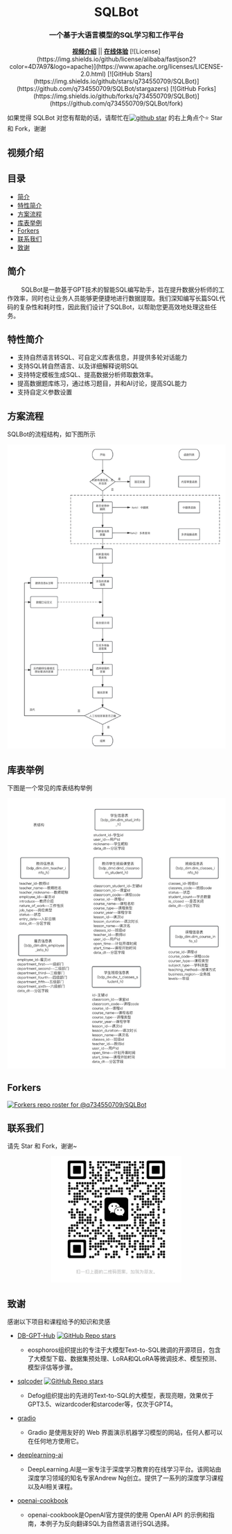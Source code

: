 
<h1 align="center">SQLBot</h1>

<div align="center">
  <h3>一个基于大语言模型的SQL学习和工作平台</h3>
  <p align = "center">
    <a href="https://"><strong>视频介绍</strong></a>
  ||
    <a href="https://huggingface.co/spaces/kkAIGC/SQLBot"><strong>在线体验</strong></a>  
    [![License](https://img.shields.io/github/license/alibaba/fastjson2?color=4D7A97&logo=apache)](https://www.apache.org/licenses/LICENSE-2.0.html)
    [![GitHub Stars](https://img.shields.io/github/stars/q734550709/SQLBot)](https://github.com/q734550709/SQLBot/stargazers)
    [![GitHub Forks](https://img.shields.io/github/forks/q734550709/SQLBot)](https://github.com/q734550709/SQLBot/fork)
</div>




如果觉得 SQLBot 对您有帮助的话，请帮忙在<a target="_blank" href='https://github.com/q734550709/SQLBot'><img src="https://img.shields.io/github/stars/q734550709/SQLBot.svg?style=flat-square&label=Stars&logo=github" alt="github star"/></a>
的右上角点个⭐ Star 和 Fork，谢谢
</div>

## 视频介绍

## 目录
- [简介](#简介)
- [特性简介](#特性简介)
- [方案流程](#方案流程)
- [库表举例](#库表举例)
- [Forkers](#Forkers)
- [联系我们](#联系我们)
- [致谢](#致谢)

## 简介
&emsp; &emsp;SQLBot是一款基于GPT技术的智能SQL编写助手，旨在提升数据分析师的工作效率，同时也让业务人员能够更便捷地进行数据提取。我们深知编写长篇SQL代码的复杂性和耗时性，因此我们设计了SQLBot，以帮助您更高效地处理这些任务。

## 特性简介
- 支持自然语言转SQL、可自定义库表信息，并提供多轮对话能力
- 支持SQL转自然语言、以及详细解释说明SQL
- 支持特定模板生成SQL、提高数据分析师取数效率。
- 提高数据题库练习，通过练习题目，并和AI讨论，提高SQL能力
- 支持自定义参数设置

## 方案流程
SQLBot的流程结构，如下图所示

<p align="center">
  <img src="./assets/flowchart.jpg" width="800px" />
</p>

## 库表举例
下图是一个常见的库表结构举例
<p align="center">
  <img src="./assets/data_structure.jpg" width="800px" />
</p>

## Forkers
[![Forkers repo roster for @q734550709/SQLBot](https://reporoster.com/forks/q734550709/SQLBot)](https://github.com/q734550709/SQLBot/network/members)


## 联系我们
请先 Star 和 Fork，谢谢~
<p align="center">
  <img src="./assets/wechat.jpg" width="300px" />
</p>

## 致谢
感谢以下项目和课程给予的知识和灵感
- [DB-GPT-Hub](https://github.com/eosphoros-ai/DB-GPT-Hub)
[![GitHub Repo stars](https://img.shields.io/github/stars/eosphoros-ai/DB-GPT-Hub?style=social)](https://github.com/eosphoros-ai/DB-GPT-Hub/stargazers)
  - eosphoros组织提出的专注于大模型Text-to-SQL微调的开源项目，包含了大模型下载、数据集预处理、LoRA和QLoRA等微调技术、模型预测、模型评估等步骤。

- [sqlcoder](https://github.com/defog-ai/sqlcoder)
[![GitHub Repo stars](https://img.shields.io/github/stars/defog-ai/sqlcoder?style=social)](https://github.com/defog-ai/sqlcoder/stargazers)
  - Defog组织提出的先进的Text-to-SQL的大模型，表现亮眼，效果优于GPT3.5、wizardcoder和starcoder等，仅次于GPT4。

- [gradio](https://www.gradio.app/docs)
  - Gradio 是使用友好的 Web 界面演示机器学习模型的网站，任何人都可以在任何地方使用它。

- [deeplearning-ai](https://learn.deeplearning.ai/)
  -  DeepLearning.AI是一家专注于深度学习教育的在线学习平台。该网站由深度学习领域的知名专家Andrew Ng创立。提供了一系列的深度学习课程以及AI相关课程。

- [openai-cookbook](https://github.com/openai/openai-cookbook/blob/main/examples/Backtranslation_of_SQL_queries.py)
  - openai-cookbook是OpenAI官方提供的使用 OpenAI API 的示例和指南，本例子为反向翻译SQL为自然语言进行SQL选择。
